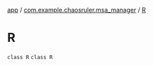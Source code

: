 [app](../../index.md) / [com.example.chaosruler.msa_manager](../index.md) / [R](.)

# R

`class R`
`class R`